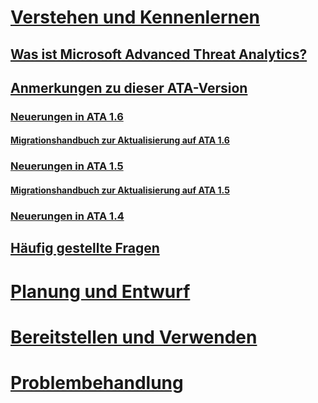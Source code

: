 # [Verstehen und Kennenlernen](what-is-ata.md)
## [Was ist Microsoft Advanced Threat Analytics?](what-is-ata.md)
## [Anmerkungen zu dieser ATA-Version](ata-release-notes.md)
### [Neuerungen in ATA 1.6](whats-new-version-1.6.md)
#### [Migrationshandbuch zur Aktualisierung auf ATA 1.6](ata-update-1.6-migration-guide.md)
### [Neuerungen in ATA 1.5](whats-new-version-1.5.md)
#### [Migrationshandbuch zur Aktualisierung auf ATA 1.5](ata-update-1.5-migration-guide.md)
### [Neuerungen in ATA 1.4](whats-new-version-1.4.md)
## [Häufig gestellte Fragen](ata-technical-faq.md)
# [Planung und Entwurf](/advanced-threat-analytics/plan-design/ata-capacity-planning)
# [Bereitstellen und Verwenden](/advanced-threat-analytics/deploy-use/install-ata)
# [Problembehandlung](/advanced-threat-analytics/troubleshoot/troubleshooting-ata-using-logs)


<!--HONumber=Jul16_HO3-->


